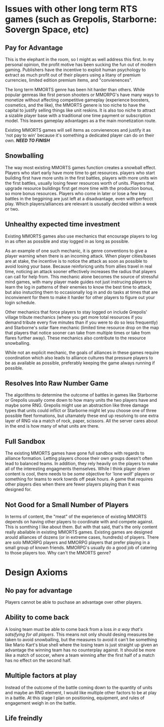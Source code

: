 # Issues with other long term RTS games (such as Grepolis, Starborne: Sovergn Space, etc)
## Pay for Advantage
This is the elephant in the room, so I might as well address this first. In my personal opinion, the profit motive has been sucking the fun out of modern gaming. Publishers have the incentive to exploit human psychology to extract as much profit out of their players using a litany of premium currencies, limited edition premium items, and "convienences". 

The long term MMORTS genre has been hit harder than others. While popular genreas like first person shooters or MMORPG's have many ways to monetize without affecting competitive gameplay (experience boosters, cosmetics, and the like), the MMORTS genere is too niche to have the capital to justify selling things like unit reskins. It is also too niche to attract a sizable player base with a traditional one time payment or subscription model. This leaves gameplay advantages as a the main monetization route.

Existing MMORTS games will sell items as convienences and justify it as 'not pay to win' because it's something a dedicated player can do on their own. ***NEED TO FINISH***

## Snowballing
The way most existing MMORTS games function creates a snowball effect. Players who start early have more time to get resources. players who start building first have more units in the first battles, players with more units win the first battles, usually losing fewer resources worth of units. Players that upgrade resource buildings first get more time with the production bonus, so more bonus resources. Players who come in later or lose a few key battles in the beggining are just left at a disadvantage, even with perfecct play. Which players/alliances are relevant is ususally decided within a week or two.

## Unhealthy expected time investment
Existing MMORTS games also use mechanics that encourage players to log in as often as possible and stay logged in as long as possible. 

As an example of one such mechanic, it is genre conventions to give a player warning when there is an incoming attack. When player cities/bases are at stake, the incentive is to notice the attack as soon as possible to avoid losing your base. Because reinforicng units from allies travel in real time, noticing an attack sooner effectively increases the radius that players can call for help from. This mechanic alone becomes the source of stressful mind games, with many player made guides not just instrucing players to learn the log in patterns of their enemies to know the best time to attack, but also instucting them to occasionally log in and do tasks at times that are inconvienent for them to make it harder for other players to figure out your login schedule.

Other mechanics that force players to stay logged on include Grepolis' village tribute mechanics (where you get more total resources if you demand tribute every five minutes than if you were to do so less frequently) and Starborne's solar flare mechanic (limited time resource drop on the map that players that notice sooner can take from multiple times or take from flares further away). These mechanics also contribute to the resource snowballing.

While not an explicit mechanic, the goals of alliances in these games require coordination which also leads to alliance cultures that pressure players to be as available as possible, preferably keeping the game always running if possible.

## Resolves Into Raw Number Game
The algorithms to determine the outcome of battles in games like Starborne or Grepolis usually come down to how many units the two players have and maybe some RNG. Grepolis might use an abstraction like three damage types that units could inflict or Starborne might let you choose one of three possible fleet formations, but ultamately these end up resolving to one extra layer of RNG via a match of rock, paper, scissors. All the server cares about in the end is how many of what units are there.

## Full Sandbox
The existing MMORTS games have gone full sandbox with regards to alliance formation. Letting players choose their own groups doesn't often lead to balanced teams. In addition, they rely heavily on the players to make all of the interesting engagments themselves. While I think player driven content is cool, there needs to be *some* objective for 'lone wolf' players or something for teams to work towrds off peak hours. A game that requires other players dies when there are fewer players playing than it was designed for.

## Not Good for a Small Number of Players
In terms of content, the "meat" of the experience of existing MMORTS depends on having other players to coordinate with and compete against. This is somthing I like about them. But with that said, that's the only content really abailable in existing MMORTS games. Existing games are designed arould alliances of dozens (or in extreme cases, hundreds) of players. There are solo MMORPG players and MMORPG players that prefer playing in a small group of known friends. MMORPG's usually do a good job of catering to those players too. Why can't the MMORTS genre?

# Design Axioms
## No pay for advantage
Players cannot be able to puchase an advantage over other players.

## Ability to come back
A losing team must be able to come back from a loss *in a way that's satsifying for all players*. This means not only should desing measures be taken to avoid snowballing, but the measures to avoid it can't be something like Mario Kart's blue shell where the losing team is just straight up given an advantage the winning team has no counterplay against. It should be more like a match of soccer, where a team winning after the first half of a match has no effect on the second half. 

## Multiple factors at play
Instead of the outcome of the battle coming down to the quantity of units and maybe an RNG element, I would like multiple other factors to be at play in a battle. At this stage I plan on positioning, equipment, and rules of engagement weigh in on the battle.

## Life freindly

